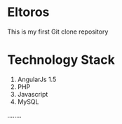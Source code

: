 # Eltoros
This is my first Git clone repository


# Technology Stack

1. AngularJs 1.5
2. PHP
3. Javascript
4. MySQL

........ 